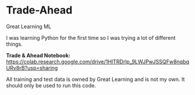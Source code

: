 # Trade-Ahead
Great Learning ML

I was learning Python for the first time so I was trying a lot of different things.

**Trade & Ahead Notebook:** https://colab.research.google.com/drive/1HlTRDrlp_9LWJPwJSSQFw8nqbqURv8rB?usp=sharing

All training and test data is owned by Great Learning and is not my own. It should only be used to run this code.
